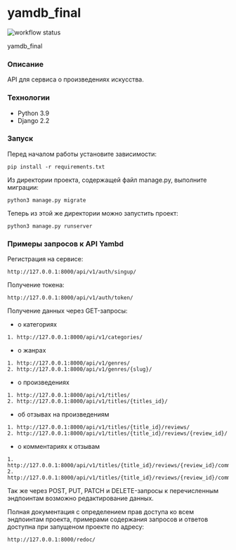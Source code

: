 # yamdb_final

![workflow status](https://github.com/manya23/yamdb_final/actions/workflows/main.yml/badge.svg)

yamdb_final

 ### Описание
 API для сервиса о произведениях искусства.
 ### Технологии
 - Python 3.9
 - Django 2.2
 ### Запуск
 Перед началом работы установите зависимости: 
 ```
 pip install -r requirements.txt
 ```
 Из директории проекта, содержащей файл manage.py, выполните миграции: 
 ```
 python3 manage.py migrate
 ```
 Теперь из этой же директории можно запустить проект:
 ```
 python3 manage.py runserver
 ```
 ### Примеры запросов к API Yambd
 Регистрация на сервисе: 
 ```
 http://127.0.0.1:8000/api/v1/auth/singup/
 ```
 Получение токена: 
 ```
 http://127.0.0.1:8000/api/v1/auth/token/
 ```
 Получение данных через GET-запросы: 

 - о категориях
 ```
 1. http://127.0.0.1:8000/api/v1/categories/
 ```
 - о жанрах
 ```
 1. http://127.0.0.1:8000/api/v1/genres/
 2. http://127.0.0.1:8000/api/v1/genres/{slug}/
 ```
 - о произведениях
 ```
 1. http://127.0.0.1:8000/api/v1/titles/
 2. http://127.0.0.1:8000/api/v1/titles/{titles_id}/
 ```
 - об отзывах на произведениям
 ```
 1. http://127.0.0.1:8000/api/v1/titles/{title_id}/reviews/
 2. http://127.0.0.1:8000/api/v1/titles/{title_id}/reviews/{review_id}/
 ```
 - о комментариях к отзывам
 ```
 1. http://127.0.0.1:8000/api/v1/titles/{title_id}/reviews/{review_id}/comments/
 2. http://127.0.0.1:8000/api/v1/titles/{title_id}/reviews/{review_id}/comments/{comment_id}/
 ```
 Так же через POST, PUT, PATCH и DELETE-запросы к перечисленным 
 эндпоинтам возможно редактирование данных.

 Полная документация с определением прав доступа ко всем эндпоинтам 
 проекта, примерами содержания запросов и ответов доступна при запущеном 
 проекте по адресу: 
 ```
 http://127.0.0.1:8000/redoc/
 ```

